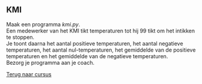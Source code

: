 ## KMI

Maak een programma _kmi.py_.\
Een medewerker van het KMI tikt temperaturen tot hij 99 tikt om het
intikken te stoppen.\
Je toont daarna het aantal positieve temperaturen, het aantal negatieve
temperaturen, het aantal nul-temperaturen, het gemiddelde van de
positieve temperaturen en het gemiddelde van de negatieve temperaturen.\
Bezorg je programma aan je coach.

[Terug naar cursus](/17_nognesten.html)